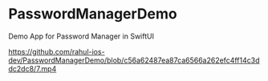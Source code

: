 # PasswordManagerDemo
 Demo App for Password Manager in SwiftUI

https://github.com/rahul-ios-dev/PasswordManagerDemo/blob/c56a62487ea87ca6566a262efc4ff14c3ddc2dc8/7.mp4
